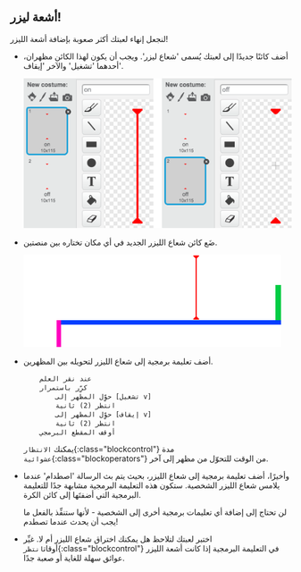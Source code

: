 ## أشعة ليزر!

لنجعل إنهاء لعبتك أكثر صعوبة بإضافة أشعة الليزر!



+ أضف كائنًا جديدًا إلى لعبتك يُسمى 'شعاع ليزر'. ويجب أن يكون لهذا الكائن مظهران، أحدهما 'تشغيل' والآخر 'إيقاف'.

	![screenshot](images/dodge-lasers-costume.png)

+ ضَع كائن شعاع الليزر الجديد في أي مكان تختاره بين منصتين.

	![screenshot](images/dodge-lasers-position.png)

+ أضف تعليمة برمجية إلى شعاع الليزر لتحويله بين المظهرين.

	```blocks
		عند نقر العلم
		كرِّر باستمرار
			حوِّل المظهر إلى [تشغيل v]
			انتظر (2) ثانية
			حوِّل المظهر إلى [إيقاف v]
			انتظر (2) ثانية
		أوقف المقطع البرمجي
	```

	يمكنك `الانتظار`{:class="blockcontrol"} مدة `عشوائية`{:class="blockoperators"} من الوقت للتحوّل من مظهر إلى آخر.

+ وأخيرًا، أضف تعليمة برمجية إلى شعاع الليزر، بحيث يتم بث الرسالة 'اصطدام' عندما يلامس شعاع الليزر الشخصية. ستكون هذه التعليمة البرمجية مشابهة جدًا للتعليمة البرمجية التي أضفتَها إلى كائن الكرة.

	لن تحتاج إلى إضافة أي تعليمات برمجية أخرى إلى الشخصية - لأنها ستنفِّذ بالفعل ما يجب أن يحدث عندما تصطدم!

+ اختبر لعبتك لتلاحظ هل يمكنك اختراق شعاع الليزر أم لا. غيِّر أوقات`انتظر`{:class="blockcontrol"} في التعليمة البرمجية إذا كانت أشعة الليزر عوائق سهلة للغاية أو صعبة جدًا.

